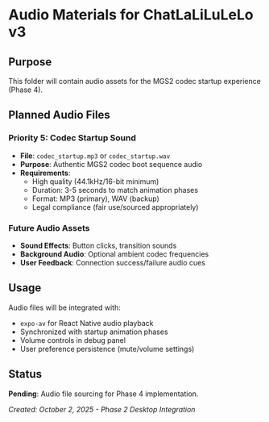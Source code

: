# Audio Materials for ChatLaLiLuLeLo v3

## Purpose
This folder will contain audio assets for the MGS2 codec startup experience (Phase 4).

## Planned Audio Files

### Priority 5: Codec Startup Sound
- **File**: `codec_startup.mp3` or `codec_startup.wav`
- **Purpose**: Authentic MGS2 codec boot sequence audio
- **Requirements**:
  - High quality (44.1kHz/16-bit minimum)
  - Duration: 3-5 seconds to match animation phases
  - Format: MP3 (primary), WAV (backup)
  - Legal compliance (fair use/sourced appropriately)

### Future Audio Assets
- **Sound Effects**: Button clicks, transition sounds
- **Background Audio**: Optional ambient codec frequencies
- **User Feedback**: Connection success/failure audio cues

## Usage
Audio files will be integrated with:
- `expo-av` for React Native audio playback
- Synchronized with startup animation phases
- Volume controls in debug panel
- User preference persistence (mute/volume settings)

## Status
**Pending**: Audio file sourcing for Phase 4 implementation.

*Created: October 2, 2025 - Phase 2 Desktop Integration*
